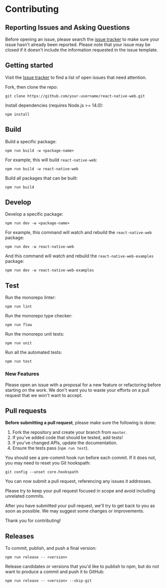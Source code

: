 # Contributing

## Reporting Issues and Asking Questions

Before opening an issue, please search the [issue tracker](https://github.com/necolas/react-native-web/issues) to make sure your issue hasn't already been reported. Please note that your issue may be closed if it doesn't include the information requested in the issue template.

## Getting started

Visit the [Issue tracker](https://github.com/necolas/react-native-web/issues) to find a list of open issues that need attention.

Fork, then clone the repo:

```
git clone https://github.com/your-username/react-native-web.git
```

Install dependencies (requires Node.js >= 14.0):

```
npm install
```

## Build

Build a specific package:

```
npm run build -w <package-name>
```

For example, this will build `react-native-web`:

```
npm run build -w react-native-web
```

Build all packages that can be built:

```
npm run build
```

## Develop

Develop a specific package:

```
npm run dev -w <package-name>
```

For example, this command will watch and rebuild the `react-native-web` package:

```
npm run dev -w react-native-web
```

And this command will watch and rebuild the `react-native-web-examples` package:

```
npm run dev -w react-native-web-examples
```

## Test

Run the monorepo linter:

```
npm run lint
```

Run the monorepo type checker:

```
npm run flow
```

Run the monorepo unit tests:

```
npm run unit
```

Run all the automated tests:

```
npm run test
```

### New Features

Please open an issue with a proposal for a new feature or refactoring before starting on the work. We don't want you to waste your efforts on a pull request that we won't want to accept.

## Pull requests

**Before submitting a pull request**, please make sure the following is done:

1. Fork the repository and create your branch from `master`.
2. If you've added code that should be tested, add tests!
3. If you've changed APIs, update the documentation.
4. Ensure the tests pass (`npm run test`).

You should see a pre-commit hook run before each commit. If it does not, you may need to reset you Git hookspath:

```
git config --unset core.hookspath
```

You can now submit a pull request, referencing any issues it addresses.

Please try to keep your pull request focused in scope and avoid including unrelated commits.

After you have submitted your pull request, we'll try to get back to you as soon as possible. We may suggest some changes or improvements.

Thank you for contributing!

## Releases

To commit, publish, and push a final version:

```
npm run release -- <version>
```

Release candidates or versions that you'd like to publish to npm, but do not want to produce a commit and push it to GitHub:

```
npm run release -- <version> --skip-git
```
